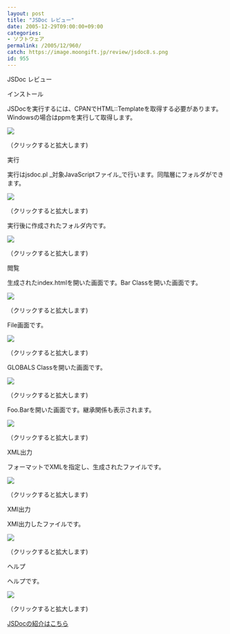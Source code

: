 ```yaml
---
layout: post
title: "JSDoc レビュー"
date: 2005-12-29T09:00:00+09:00
categories:
- ソフトウェア
permalink: /2005/12/960/
catch: https://image.moongift.jp/review/jsdoc8.s.png
id: 955
---
```

JSDoc レビュー  
<!--more-->

インストール

  

JSDocを実行するには、CPANでHTML::Templateを取得する必要があります。Windowsの場合はppmを実行して取得します。

  

[![](https://image.moongift.jp/review/jsdoc3.s.png)](https://image.moongift.jp/review/jsdoc3.png)  
  
（クリックすると拡大します)

  

実行

  

実行はjsdoc.pl _対象JavaScriptファイル_で行います。同階層にフォルダができます。

  

[![](https://image.moongift.jp/review/jsdoc4.s.png)](https://image.moongift.jp/review/jsdoc4.png)  
  
（クリックすると拡大します)

  

実行後に作成されたフォルダ内です。

  

[![](https://image.moongift.jp/review/jsdoc5.s.png)](https://image.moongift.jp/review/jsdoc5.png)  
  
（クリックすると拡大します)

  

閲覧

  

生成されたindex.htmlを開いた画面です。Bar Classを開いた画面です。

  

[![](https://image.moongift.jp/review/jsdoc6.s.png)](https://image.moongift.jp/review/jsdoc6.png)  
  
（クリックすると拡大します)

  

File画面です。

  

[![](https://image.moongift.jp/review/jsdoc7.s.png)](https://image.moongift.jp/review/jsdoc7.png)  
  
（クリックすると拡大します)

  

GLOBALS Classを開いた画面です。

  

[![](https://image.moongift.jp/review/jsdoc8.s.png)](https://image.moongift.jp/review/jsdoc8.png)  
  
（クリックすると拡大します)

  

Foo.Barを開いた画面です。継承関係も表示されます。

  

[![](https://image.moongift.jp/review/jsdoc9.s.png)](https://image.moongift.jp/review/jsdoc9.png)  
  
（クリックすると拡大します)

  

XML出力

  

フォーマットでXMLを指定し、生成されたファイルです。

  

[![](https://image.moongift.jp/review/jsdoc10.s.png)](https://image.moongift.jp/review/jsdoc10.png)  
  
（クリックすると拡大します)

  

XMI出力

  

XMI出力したファイルです。

  

[![](https://image.moongift.jp/review/jsdoc11.s.png)](https://image.moongift.jp/review/jsdoc11.png)  
  
（クリックすると拡大します)

  

ヘルプ

  

ヘルプです。

  

[![](https://image.moongift.jp/review/jsdoc12.s.png)](https://image.moongift.jp/review/jsdoc12.png)  
  
（クリックすると拡大します)

  

[JSDocの紹介はこちら](http://oss.moongift.jp/intro/i-935.html)

